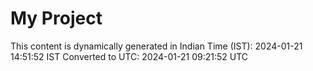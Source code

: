 # My Project

This content is dynamically generated in Indian Time (IST): 2024-01-21 14:51:52 IST
Converted to UTC: 2024-01-21 09:21:52 UTC
